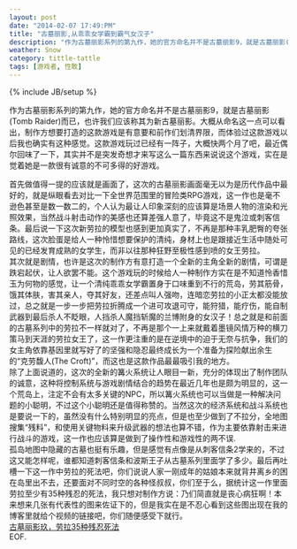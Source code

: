 ```yaml
---
layout: post
date: "2014-02-07 17:49:PM"
title: "古墓丽影,从乖乖女学霸到霸气女汉子"
description: "作为古墓丽影系列的第九作，她的官方命名并不是古墓丽影9，就是古墓丽影(Tomb Raider)而已，也许我们应该称其为新古墓丽影。大概从命名这一点可以看出，制作方想要打造的这款游戏是有意要和前作们划清界限，而体验过这款游戏以后我也确实有这种感觉。"
weather: Snow
category: tittle-tattle
tags: [游戏者, 性敢]
---
```

{% include JB/setup %}

作为古墓丽影系列的第九作，她的官方命名并不是古墓丽影9，就是古墓丽影(Tomb Raider)而已，也许我们应该称其为新古墓丽影。大概从命名这一点可以看出，制作方想要打造的这款游戏是有意要和前作们划清界限，而体验过这款游戏以后我也确实有这种感觉。这款游戏玩过已经有一阵子，大概快两个月了吧，最近偶尔回味了一下，其实并不是突发奇想才来写这么一篇东西来说说这个游戏，实在是觉着她是一款很有诚意的不可多得的好游戏。
<br>

首先做值得一提的应该就是画面了，这次的古墓丽影画面毫无以为是历代作品中最好的，就是纵眼看去对比一下全世界范围里的冒险类RPG游戏，这一作也是毫不逊色甚至是数一数二的，个人认为最让人印象深刻的应该算是场景人物的渲染和光照效果，当然战斗射击动作的美感也还算差强人意了，毕竟这不是鬼泣或刺客信条。最后说一下这次新劳拉的模型也感到更加真实了，不再是那种丰乳肥臀的夸张路线，这次脸蛋是给人一种怜惜想要保护的清纯，身材上也是跟接近生活中随处可见的已经发育成熟的女学生，而非以往那种狂野至极性感到喷的女王劳拉。
<br>
其次就是剧情，也许是这次的制作方有意打造一个全新的主角全新的剧情，可谓是跌宕起伏，让人欲罢不能。这个游戏玩的时候给人一种制作方实在是不知道怜香惜玉为何物的感觉，让一个清纯乖乖女学霸置身于口味重到不行的荒岛，劳其筋骨，饿其体肤，害其亲人，夺其好友，还差点叫人强吻，连暗恋劳拉的小正太都没能放过，总之就是一步一步把劳拉折腾成一个进可攻退可守，能狩猎，能疗伤，能自制武器到最后杀人不眨眼，人挡杀人魔挡斩魔的兰博附身的女汉子！总之就是和前面的古墓系列中的劳拉不一样就对了，不再是那个一上来就戴着墨镜风情万种的横刀策马到天涯的劳拉女王了，这一作更注重的是在逆境中的迫于无奈与抗争，我们的女主角依靠基因里就写好了的坚强和隐忍最终成长为一个准备为探险献出余生的“克劳馥人(The Croft)”，而这也是这款作品最最吸引我的地方。
<br>
除了上面说道的，这次的全新的篝火系统让人眼目一新，充分的体现出了制作团队的诚意，这种将控制系统与游戏剧情结合的趋势在最近几年也是颇为明显的，这一个荒岛上，注定不会有太多关键的NPC，所以篝火系统也可以当做是一种解决问题的小聪明，不过这个小聪明还是值得称赞的。当然这次的经济系统和战斗系统也是要说一下的，虽然没有什么特别明显的亮点，但是也至少做到了不拉分，全地图搜集“残料”，和使用关键物料来升级武器的想法也算不错，作为主要依靠射击来进行战斗的游戏，这一作也应该算是做到了操作性和游戏性的两不误.
<br>
孤岛地图中隐藏的古墓也挺有乐趣，但是感觉有点像是从刺客信条2学来的，不过这又能怎样呢，谁都知道刺客信条和波斯王子从古墓系列里面学了多少。最后再吐槽一下这一作中劳拉的死法吧，你们说说人家一刚成年的姑娘本来就背井离乡的困在岛里出不去，还要面对不同时空的各种怪叔叔，你们至于么，据统计这一作里面劳拉至少有35种残忍的死法，我只想对制作方说：乃们简直就是丧心病狂啊！本来想来几张有代表性的图来佐证下的，但是我实在是不忍心看到这些图出现在我的博客里就给个视频的链接吧，你们随便感受下就行。
<br>
[古墓丽影玖，劳拉35种残忍死法](http://v.youku.com/v_show/id_XNTI5MDQ1OTAw.html)
<br>
EOF.
